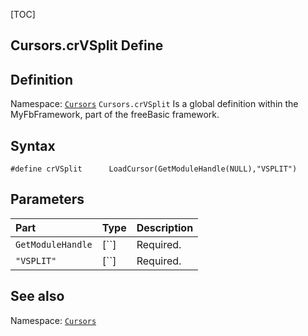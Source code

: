 [TOC]
## Cursors.crVSplit Define

## Definition
Namespace: [`Cursors`](Cursors.md)
`Cursors.crVSplit` Is a global definition within the MyFbFramework, part of the freeBasic framework.
## Syntax

```freeBasic
#define crVSplit      LoadCursor(GetModuleHandle(NULL),"VSPLIT")
```

## Parameters

|Part|Type|Description|
| :------------ | :------------ | :------------ |
|`GetModuleHandle`|[``]|Required.|
|`"VSPLIT"`|[``]|Required.|
## See also
Namespace: [`Cursors`](Cursors.md)
